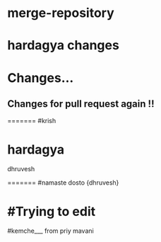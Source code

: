 # merge-repository
# hardagya changes
# Changes...
## Changes for pull request again !!
=======
#krish
# hardagya

dhruvesh

=======
#namaste dosto {dhruvesh}

#Trying to edit
=======
#kemche___
from priy mavani 
